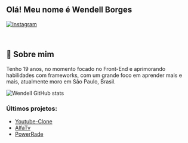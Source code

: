 ##  Olá! Meu nome é Wendell Borges 
 
[![Instagram](https://img.shields.io/badge/Instagram-E4405F?style=for-the-badge&logo=instagram&logoColor=white)](https://www.instagram.com/_wendeus_/)
<!-- [![Site](https://img.shields.io/badge/-Site-blue?style=for-the-badge&logo=appveyor)](https://wendellborges.com) -->
<br>

## 📜 Sobre mim
Tenho 19 anos, no momento focado no Front-End e aprimorando habilidades com frameworks, com um grande foco em aprender mais e mais, atualmente moro em São Paulo, Brasil.

![Wendell GitHub stats](https://github-readme-stats.vercel.app/api?username=wendell00&show_icons=true&theme=dracula&count_private=true)

### Últimos projetos:
- [Youtube-Clone](https://github.com/Wendell00/youtube-clone-wendeus)<br/>
- [AlfaTv](https://github.com/Wendell00/alfatv)<br/>
- [PowerRade](https://github.com/Wendell00/Powerade-Landing-Page)<br/>
